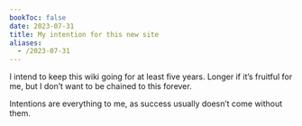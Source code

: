 ```yaml
---
bookToc: false
date: 2023-07-31
title: My intention for this new site 
aliases:
  - /2023-07-31
---
```

I intend to keep this wiki going for at least five years. Longer if it’s fruitful for me, but I don’t want to be chained to this forever. 

Intentions are everything to me, as success usually doesn’t come without them. 
